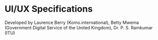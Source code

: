 # UI/UX Specifications



Developed by Laurence Berry (Komo.international), Betty Mwema (Government Digital Service of the United Kingdom), Dr. P. S. Ramkumar (ITU)

